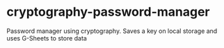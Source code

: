 # cryptography-password-manager
Password manager using cryptography. Saves a key on local storage and uses G-Sheets to store data
